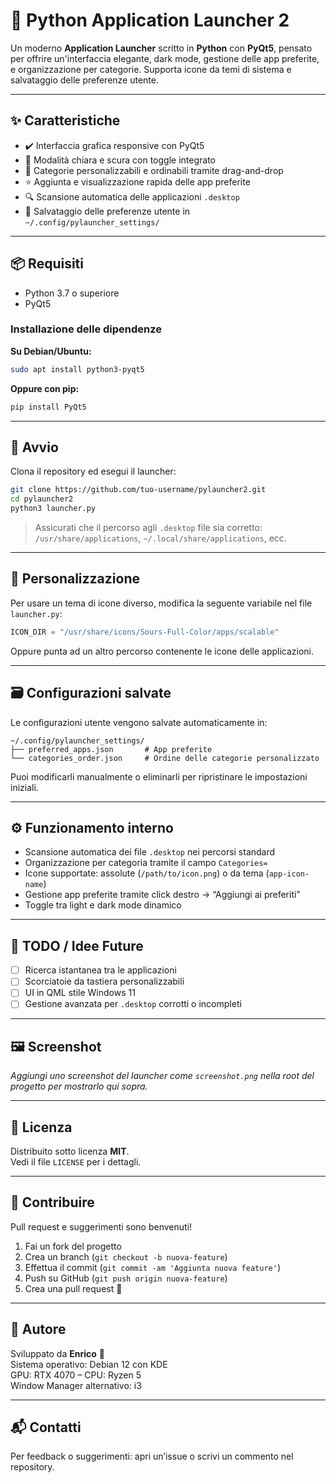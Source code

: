 # 🐍 Python Application Launcher 2

Un moderno **Application Launcher** scritto in **Python** con **PyQt5**, pensato per offrire un'interfaccia elegante, dark mode, gestione delle app preferite, e organizzazione per categorie. Supporta icone da temi di sistema e salvataggio delle preferenze utente.

---

## ✨ Caratteristiche

- ✔️ Interfaccia grafica responsive con PyQt5  
- 🌙 Modalità chiara e scura con toggle integrato  
- 📁 Categorie personalizzabili e ordinabili tramite drag-and-drop  
- ⭐ Aggiunta e visualizzazione rapida delle app preferite  
- 🔍 Scansione automatica delle applicazioni `.desktop`  
- 💾 Salvataggio delle preferenze utente in `~/.config/pylauncher_settings/`  

---

## 📦 Requisiti

- Python 3.7 o superiore  
- PyQt5  

### Installazione delle dipendenze

**Su Debian/Ubuntu:**

```bash
sudo apt install python3-pyqt5
```

**Oppure con pip:**

```bash
pip install PyQt5
```

---

## 🚀 Avvio

Clona il repository ed esegui il launcher:

```bash
git clone https://github.com/tuo-username/pylauncher2.git
cd pylauncher2
python3 launcher.py
```

> Assicurati che il percorso agli `.desktop` file sia corretto:  
> `/usr/share/applications`, `~/.local/share/applications`, ecc.

---

## 🎨 Personalizzazione

Per usare un tema di icone diverso, modifica la seguente variabile nel file `launcher.py`:

```python
ICON_DIR = "/usr/share/icons/Sours-Full-Color/apps/scalable"
```

Oppure punta ad un altro percorso contenente le icone delle applicazioni.

---

## 🗃️ Configurazioni salvate

Le configurazioni utente vengono salvate automaticamente in:

```
~/.config/pylauncher_settings/
├── preferred_apps.json       # App preferite
└── categories_order.json     # Ordine delle categorie personalizzato
```

Puoi modificarli manualmente o eliminarli per ripristinare le impostazioni iniziali.

---

## ⚙️ Funzionamento interno

- Scansione automatica dei file `.desktop` nei percorsi standard  
- Organizzazione per categoria tramite il campo `Categories=`  
- Icone supportate: assolute (`/path/to/icon.png`) o da tema (`app-icon-name`)  
- Gestione app preferite tramite click destro → “Aggiungi ai preferiti”  
- Toggle tra light e dark mode dinamico  

---

## 🔧 TODO / Idee Future

- [ ] Ricerca istantanea tra le applicazioni  
- [ ] Scorciatoie da tastiera personalizzabili  
- [ ] UI in QML stile Windows 11  
- [ ] Gestione avanzata per `.desktop` corrotti o incompleti  

---

## 🖼 Screenshot

_Aggiungi uno screenshot del launcher come `screenshot.png` nella root del progetto per mostrarlo qui sopra._

---

## 📄 Licenza

Distribuito sotto licenza **MIT**.  
Vedi il file `LICENSE` per i dettagli.

---

## 🤝 Contribuire

Pull request e suggerimenti sono benvenuti!

1. Fai un fork del progetto  
2. Crea un branch (`git checkout -b nuova-feature`)  
3. Effettua il commit (`git commit -am 'Aggiunta nuova feature'`)  
4. Push su GitHub (`git push origin nuova-feature`)  
5. Crea una pull request 🎉  

---

## 👤 Autore

Sviluppato da **Enrico** 🧠  
Sistema operativo: Debian 12 con KDE  
GPU: RTX 4070 – CPU: Ryzen 5  
Window Manager alternativo: i3  

---

## 📬 Contatti

Per feedback o suggerimenti: apri un’issue o scrivi un commento nel repository.
